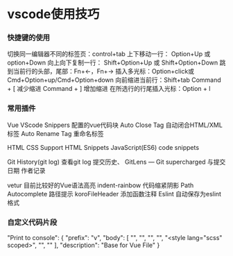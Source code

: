 # vscode使用技巧

### 快捷键的使用
切换同一编辑器不同的标签页：control+tab
上下移动一行： Option+Up 或 option+Down
向上向下复制一行： Shift+Option+Up 或 Shift+Option+Down
跳到当前行的头部，尾部：Fn+←，Fn+→
插入多光标：Option+click或Cmd+Option+up/Cmd+Option+down
向前缩进当前行：Shift+tab
Command + [ 减少缩进
Command + ] 增加缩进
在所选行的行尾插入光标：Option + l

### 常用插件
Vue VScode Snippers       配置的vue代码块
Auto Close Tag            自动闭合HTML/XML标签
Auto Rename Tag            重命名标签


HTML CSS Support
HTML Snippets
JavaScript(ES6) code snippets

Git History(git log)	查看git log  提交历史、
GitLens — Git supercharged 与提交日期  作者记录

vetur	目前比较好的Vue语法高亮
indent-rainbow  代码缩紧阴影
Path Autocomplete 路径提示
koroFileHeader   添加函数注释
Eslint  自动保存为eslint格式

### 自定义代码片段
"Print to console": {
		"prefix": "v",
		"body": [
			"<template>",
			"\t<div class=\"name\">",
			"\t\t${0}",
			"\t</div>",
			"</template>",
			"",
			"<script>",
			"\texport default {",
			"\t\tname: 'name',",
			"\t\tcomponents: {",
			"",
			"\t\t},",
			"\t\tprops: {",
			"",
			"\t\t},",
			"\t\tdata() {",
			"\t\t\treturn{",
			"\t\t\t",
			"\t\t\t}",
			"\t\t},",
			"\t\tcomputed: {",
			"",
			"\t\t},",
			"\t\tmounted() {",
			"",
			"\t\t},",
			"\t\tmethods: {",
			"",
			"\t\t}",
			"\t}",
			"</script>",
			"",
			"<style lang=\"scss\" scoped>",
			"",
			"</style>"
		],
		"description": "Base for Vue File"
	}    







